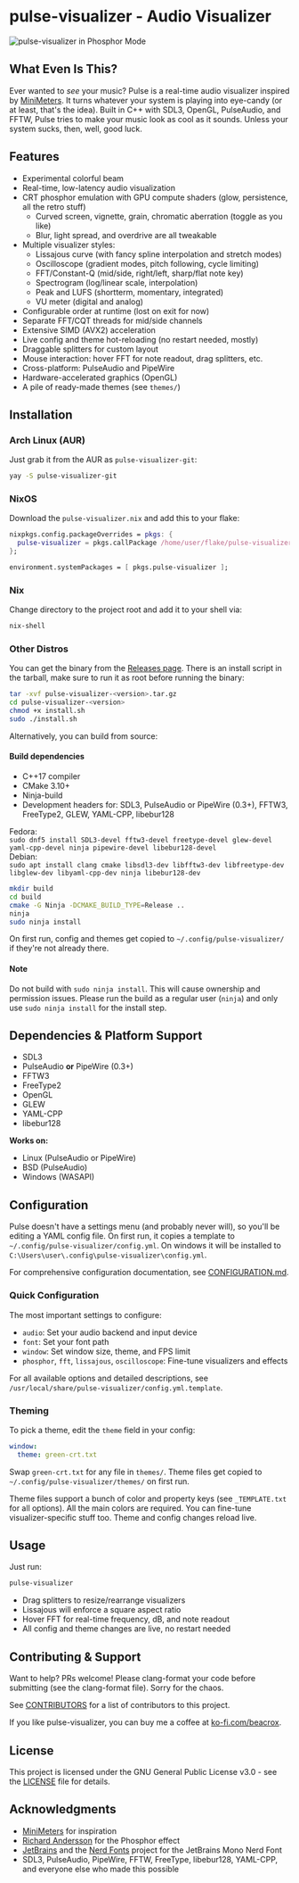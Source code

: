 # pulse-visualizer - Audio Visualizer

![pulse-visualizer in Phosphor Mode](media/viz.gif)

## What Even Is This?

Ever wanted to *see* your music? Pulse is a real-time audio visualizer inspired by [MiniMeters](https://minimeters.app/). It turns whatever your system is playing into eye-candy (or at least, that's the idea). Built in C++ with SDL3, OpenGL, PulseAudio, and FFTW, Pulse tries to make your music look as cool as it sounds. Unless your system sucks, then, well, good luck.

## Features

- Experimental colorful beam
- Real-time, low-latency audio visualization
- CRT phosphor emulation with GPU compute shaders (glow, persistence, all the retro stuff)
  - Curved screen, vignette, grain, chromatic aberration (toggle as you like)
  - Blur, light spread, and overdrive are all tweakable
- Multiple visualizer styles:
  - Lissajous curve (with fancy spline interpolation and stretch modes)
  - Oscilloscope (gradient modes, pitch following, cycle limiting)
  - FFT/Constant-Q (mid/side, right/left, sharp/flat note key)
  - Spectrogram (log/linear scale, interpolation)
  - Peak and LUFS (shortterm, momentary, integrated)
  - VU meter (digital and analog)
- Configurable order at runtime (lost on exit for now)
- Separate FFT/CQT threads for mid/side channels
- Extensive SIMD (AVX2) acceleration
- Live config and theme hot-reloading (no restart needed, mostly)
- Draggable splitters for custom layout
- Mouse interaction: hover FFT for note readout, drag splitters, etc.
- Cross-platform: PulseAudio and PipeWire
- Hardware-accelerated graphics (OpenGL)
- A pile of ready-made themes (see `themes/`)

## Installation

### Arch Linux (AUR)
Just grab it from the AUR as `pulse-visualizer-git`:
```bash
yay -S pulse-visualizer-git
```
### NixOS
Download the `pulse-visualizer.nix` and add this to your flake:
```nix
nixpkgs.config.packageOverrides = pkgs: {
  pulse-visualizer = pkgs.callPackage /home/user/flake/pulse-visualizer.nix { };
};

environment.systemPackages = [ pkgs.pulse-visualizer ];
```

### Nix
Change directory to the project root and add it to your shell via:
```bash
nix-shell
```
### Other Distros 
You can get the binary from the [Releases page](https://github.com/Beacroxx/pulse-visualizer/releases/latest). There is an install script in the tarball, make sure to run it as root before running the binary:
```bash
tar -xvf pulse-visualizer-<version>.tar.gz
cd pulse-visualizer-<version>
chmod +x install.sh
sudo ./install.sh
```
Alternatively, you can build from source:

#### Build dependencies

- C++17 compiler
- CMake 3.10+
- Ninja-build
- Development headers for: SDL3, PulseAudio or PipeWire (0.3+), FFTW3, FreeType2, GLEW, YAML-CPP, libebur128

Fedora:  
```sudo dnf5 install SDL3-devel fftw3-devel freetype-devel glew-devel yaml-cpp-devel ninja pipewire-devel libebur128-devel```  
Debian:  
```sudo apt install clang cmake libsdl3-dev libfftw3-dev libfreetype-dev libglew-dev libyaml-cpp-dev ninja libebur128-dev```  

```bash
mkdir build
cd build
cmake -G Ninja -DCMAKE_BUILD_TYPE=Release ..
ninja
sudo ninja install
```

On first run, config and themes get copied to `~/.config/pulse-visualizer/` if they're not already there.

#### Note 
 Do not build with `sudo ninja install`. This will cause ownership and permission issues. Please run the build as a regular user (`ninja`) and only use `sudo ninja install` for the install step.

## Dependencies & Platform Support

- SDL3
- PulseAudio **or** PipeWire (0.3+)
- FFTW3
- FreeType2
- OpenGL
- GLEW
- YAML-CPP
- libebur128

**Works on:**
- Linux (PulseAudio or PipeWire)
- BSD (PulseAudio)
- Windows (WASAPI)

## Configuration

Pulse doesn't have a settings menu (and probably never will), so you'll be editing a YAML config file. On first run, it copies a template to `~/.config/pulse-visualizer/config.yml`. On windows it will be installed to `C:\Users\user\.config\pulse-visualizer\config.yml`.

For comprehensive configuration documentation, see [CONFIGURATION.md](CONFIGURATION.md).

### Quick Configuration

The most important settings to configure:

- `audio`: Set your audio backend and input device
- `font`: Set your font path
- `window`: Set window size, theme, and FPS limit
- `phosphor`, `fft`, `lissajous`, `oscilloscope`: Fine-tune visualizers and effects

For all available options and detailed descriptions, see `/usr/local/share/pulse-visualizer/config.yml.template`.

### Theming

To pick a theme, edit the `theme` field in your config:

```yaml
window:
  theme: green-crt.txt
```

Swap `green-crt.txt` for any file in `themes/`. Theme files get copied to `~/.config/pulse-visualizer/themes/` on first run.

Theme files support a bunch of color and property keys (see `_TEMPLATE.txt` for all options). All the main colors are required. You can fine-tune visualizer-specific stuff too. Theme and config changes reload live.

## Usage

Just run:

```bash
pulse-visualizer
```

- Drag splitters to resize/rearrange visualizers
- Lissajous will enforce a square aspect ratio
- Hover FFT for real-time frequency, dB, and note readout
- All config and theme changes are live, no restart needed

## Contributing & Support

Want to help? PRs welcome! Please clang-format your code before submitting (see the clang-format file). Sorry for the chaos.

See [CONTRIBUTORS](CONTRIBUTORS) for a list of contributors to this project.

If you like pulse-visualizer, you can buy me a coffee at [ko-fi.com/beacrox](https://ko-fi.com/beacrox).

## License

This project is licensed under the GNU General Public License v3.0 - see the [LICENSE](LICENSE) file for details.

## Acknowledgments

- [MiniMeters](https://minimeters.app/) for inspiration
- [Richard Andersson](https://richardandersson.net/?p=350) for the Phosphor effect
- [JetBrains](https://www.jetbrains.com/) and the [Nerd Fonts](https://www.nerdfonts.com/) project for the JetBrains Mono Nerd Font
- SDL3, PulseAudio, PipeWire, FFTW, FreeType, libebur128, YAML-CPP, and everyone else who made this possible
